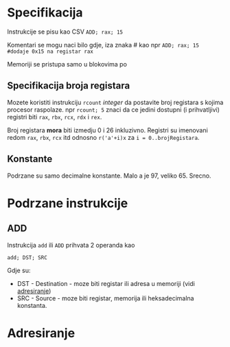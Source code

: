 # Specifikacija
Instrukcije se pisu kao CSV `ADD; rax; 15`

Komentari se mogu naci bilo gdje, iza znaka # kao npr `ADD; rax; 15 #dodaje 0x15 na registar rax`

Memoriji se pristupa samo u blokovima po

## Specifikacija broja registara
Mozete koristiti instrukciju `rcount` _integer_ da postavite broj registara s kojima procesor raspolaze. npr `rcount; 5` znaci da ce jedini dostupni (i prihvatljivi) registri biti `rax`, `rbx`, `rcx`, `rdx` i `rex`.

Broj registara __mora__ biti izmedju 0 i 26 inkluzivno. Registri su imenovani redom `rax`, `rbx`, `rcx` itd odnosno `r('a'+i)x` za `i = 0..brojRegistara`.


## Konstante
Podrzane su samo decimalne konstante. Malo a je 97, veliko 65. Srecno.

# Podrzane instrukcije

## ADD
Instrukcija `add` ili `ADD` prihvata 2 operanda kao

`add; DST; SRC`

Gdje su:
* DST - Destination - moze biti registar ili adresa u memoriji (vidi [adresiranje](#adresiranje))
* SRC - Source - moze biti registar, memorija ili heksadecimalna konstanta.

# Adresiranje